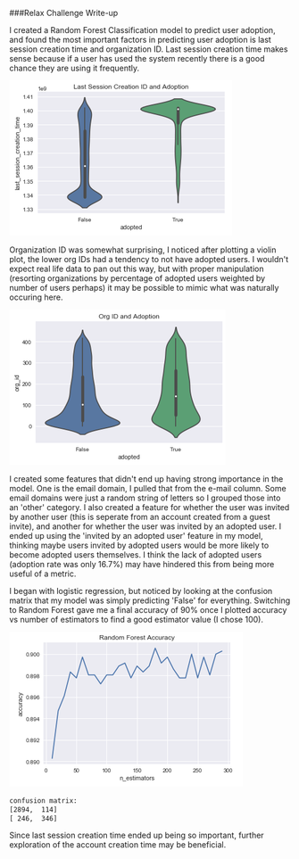 ###Relax Challenge Write-up

I created a Random Forest Classification model to predict user adoption, and found the most important factors in predicting user adoption is last session creation time and organization ID. Last session creation time makes sense because if a user has used the system recently there is a good chance they are using it frequently. 

![last session creation time](https://raw.githubusercontent.com/claireramming/Springboard-Mini-Projects/master/relax_challenge/imgs/sessioncreation.png)

Organization ID was somewhat surprising, I noticed after plotting a violin plot, the lower org IDs had a tendency to not have adopted users. I wouldn't expect real life data to pan out this way, but with proper manipulation (resorting organizations by percentage of adopted users weighted by number of users perhaps) it may be possible to mimic what was naturally occuring here.

![organization ID](https://raw.githubusercontent.com/claireramming/Springboard-Mini-Projects/master/relax_challenge/imgs/org_id.png)

I created some features that didn't end up having strong importance in the model. One is the email domain, I pulled that from the e-mail column. Some email domains were just a random string of letters so I grouped those into an 'other' category. I also created a feature for whether the user was invited by another user (this is seperate from an account created from a guest invite), and another for whether the user was invited by an adopted user. I ended up using the 'invited by an adopted user' feature in my model, thinking maybe users invited by adopted users would be more likely to become adopted users themselves. I think the lack of adopted users (adoption rate was only 16.7%) may have hindered this from being more useful of a metric.  

I began with logistic regression, but noticed by looking at the confusion matrix that my model was simply predicting 'False' for everything. Switching to Random Forest gave me a final accuracy of 90% once I plotted accuracy vs number of estimators to find a good estimator value (I chose 100). 

![Accuracy curve](https://raw.githubusercontent.com/claireramming/Springboard-Mini-Projects/master/relax_challenge/imgs/randomforestacc.png)

	confusion matrix:
	[2894,  114]
	[ 246,  346]

Since last session creation time ended up being so important, further exploration of the account creation time may be beneficial.  